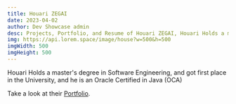 ```yaml
---
title: Houari ZEGAI
date: 2023-04-02
author: Dev Showcase admin
desc: Projects, Portfolio, and Resume of Houari ZEGAI, Houari Holds a master's degree in Software Engineering, and got first place in the University, and he is an Oracle Certified in Java
img: https://api.lorem.space/image/house?w=500&h=500
imgWidth: 500
imgHeight: 500
---
```

Houari Holds a master's degree in Software Engineering, and got first place in the University, and he is an Oracle Certified in Java (OCA)

Take a look at their [Portfolio](https://zegai.netlify.app/).
